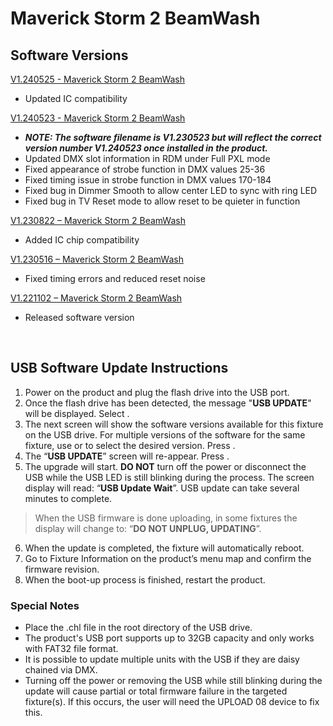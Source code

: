 # Maverick Storm 2 BeamWash

## Software Versions

[V1.240525 - Maverick Storm 2 BeamWash](https://github.com/Chauvet-Pro/MAVERICKSTORM2BEAMWASH/blob/892010b4afbc77f6e4f9b6e1f704a0b573607799/Firmware/V1.240525.zip)
- Updated IC compatibility

[V1.240523 - Maverick Storm 2 BeamWash](https://github.com/Chauvet-Pro/MAVERICKSTORM2BEAMWASH/blob/0171079d335fc5c4d05f2bc015bf7bf65cb0c0ff/Firmware/V1.240523.zip)
* ***NOTE: The software filename is V1.230523 but will reflect the correct version number V1.240523 once installed in the product.***
* Updated DMX slot information in RDM under Full PXL mode
* Fixed appearance of strobe function in DMX values 25-36
* Fixed timing issue in strobe function in DMX values 170-184
* Fixed bug in Dimmer Smooth to allow center LED to sync with ring LED
* Fixed bug in TV Reset mode to allow reset to be quieter in function

[V1.230822 – Maverick Storm 2 BeamWash](https://github.com/Chauvet-Pro/MAVERICKSTORM2BEAMWASH/blob/eb8472c0aca01b08e16b2c800e406af9596072bd/Firmware/V1.230822.zip)
-	Added IC chip compatibility
  
[V1.230516 – Maverick Storm 2 BeamWash](https://github.com/Chauvet-Pro/MAVERICKSTORM2BEAMWASH/blob/eb8472c0aca01b08e16b2c800e406af9596072bd/Firmware/V1.230516.zip)
-	Fixed timing errors and reduced reset noise
  
[V1.221102 – Maverick Storm 2 BeamWash](https://github.com/Chauvet-Pro/MAVERICKSTORM2BEAMWASH/blob/eb8472c0aca01b08e16b2c800e406af9596072bd/Firmware/V1.221102.zip)
-	Released software version

&nbsp;

## USB Software Update Instructions
1. Power on the product and plug the flash drive into the USB port.
2.	Once the flash drive has been detected, the message "**USB UPDATE**" will be displayed. Select **<YES>**.  
3.	The next screen will show the software versions available for this fixture on the USB drive.  For multiple versions of the software for the same fixture, use **<UP>** or **<DOWN>** to select the desired version.  Press **<ENTER>**.
4.	The “**USB UPDATE**” screen will re-appear.  Press **<YES>**.
5.	The upgrade will start. **DO NOT** turn off the power or disconnect the USB while the USB LED is still blinking during the process. The screen display will read: “**USB Update Wait**”. USB update can take several minutes to complete.
   >When the USB firmware is done uploading, in some fixtures the display will change to: “**DO NOT UNPLUG, UPDATING**”.
6.	When the update is completed, the fixture will automatically reboot.
7.	Go to Fixture Information on the product’s menu map and confirm the firmware revision.
8.	When the boot-up process is finished, restart the product.

### Special Notes
* Place the .chl file in the root directory of the USB drive.
* The product's USB port supports up to 32GB capacity and only works with FAT32 file format.
* It is possible to update multiple units with the USB if they are daisy chained via DMX.
* Turning off the power or removing the USB while still blinking during the update will cause partial or total firmware failure in the targeted fixture(s). If this occurs, the user will need the UPLOAD 08 device to fix this.
